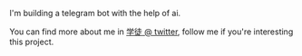 I'm building a telegram bot with the help of ai.

You can find more about me in [学徒 @ twitter](https://twitter.com/trader798), follow me if you're interesting this project.